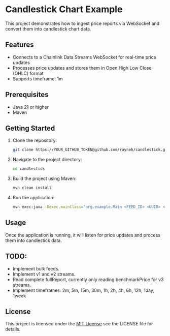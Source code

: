 # Candlestick Chart Example

This project demonstrates how to ingest price reports via WebSocket and convert them into candlestick chart data.

## Features

- Connects to a Chainlink Data Streams WebSocket for real-time price updates
- Processes price updates and stores them in Open High Low Close (OHLC) format
- Supports timeframe: 1m

## Prerequisites

- Java 21 or higher
- Maven

## Getting Started

1. Clone the repository:
    ```bash
   git clone https://YOUR_GITHUB_TOKEN@github.com/rayneh/candlestick.git

2. Navigate to the project directory:
    ```bash
   cd candlestick

3. Build the project using Maven:
    ```bash
   mvn clean install

4. Run the application:
    ```bash
    mvn exec:java -Dexec.mainClass="org.example.Main <FEED_ID> <UUID> <SECRET>"
   
## Usage
Once the application is running, it will listen for price updates and process them into candlestick data.

## TODO:
* Implement bulk feeds.
* Implement v1 and v2 streams.
* Read complete fullReport, currently only reading benchmarkPrice for v3 streams.
* Implement timeframes: 2m, 5m, 15m, 30m, 1h, 2h, 4h, 6h, 12h, 1day, 1week

## License
This project is licensed under the [MIT License](https://opensource.org/licenses/MIT) see the LICENSE file for details.

